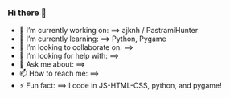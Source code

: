 ### Hi there 👋
- 🔭 I’m currently working on:
==> ajknh / PastramiHunter
- 🌱 I’m currently learning:
==> Python, Pygame
- 👯 I’m looking to collaborate on:
==> 
- 🤔 I’m looking for help with:
==>
- 💬 Ask me about:
==> 
- 📫 How to reach me:
==> 
- ⚡ Fun fact:
==> I code in JS-HTML-CSS, python, and pygame!

<!--
**KarlLeonardi/karlleonardi** is a ✨ _special_ ✨ repository because its `README.md` (this file) appears on your GitHub profile.

Here are some ideas to get you started:

- 🔭 I’m currently working on ...
- 🌱 I’m currently learning ...
- 👯 I’m looking to collaborate on ...
- 🤔 I’m looking for help with ...
- 💬 Ask me about ...
- 📫 How to reach me: ...
- 😄 Pronouns: ...
- ⚡ Fun fact: ...
-->
